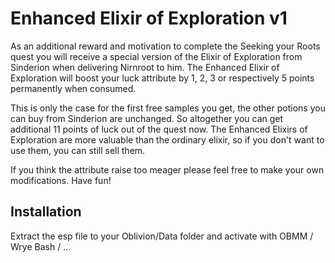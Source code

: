 Enhanced Elixir of Exploration
v1
======================

As an additional reward and motivation to complete the Seeking your Roots quest you will receive a special version of the Elixir of Exploration from Sinderion when delivering Nirnroot to him. The Enhanced Elixir of Exploration will boost your luck attribute by 1, 2, 3 or respectively 5 points permanently when consumed.

This is only the case for the first free samples you get, the other potions you can buy from Sinderion are unchanged. So altogether you can get additional 11 points of luck out of the quest now. The Enhanced Elixirs of Exploration are more valuable than the ordinary elixir, so if you don't want to use them, you can still sell them.

If you think the attribute raise too meager please feel free to make your own modifications. Have fun!



Installation
--------------
Extract the esp file to your Oblivion/Data folder and activate with OBMM / Wrye Bash / ...

